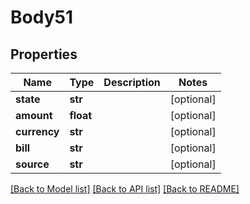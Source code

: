# Body51

## Properties
Name | Type | Description | Notes
------------ | ------------- | ------------- | -------------
**state** | **str** |  | [optional] 
**amount** | **float** |  | [optional] 
**currency** | **str** |  | [optional] 
**bill** | **str** |  | [optional] 
**source** | **str** |  | [optional] 

[[Back to Model list]](../README.md#documentation-for-models) [[Back to API list]](../README.md#documentation-for-api-endpoints) [[Back to README]](../README.md)

